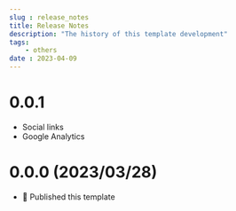 ```yaml
---
slug : release_notes
title: Release Notes
description: "The history of this template development"
tags:
    - others
date : 2023-04-09
---
```


# 0.0.1

- Social links
- Google Analytics

# 0.0.0 (2023/03/28)

- :tada: Published this template